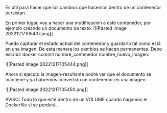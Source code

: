 Es útil para hacer que los cambios que hacemos dentro de un contenedor persistan.

En primer lugar, voy a hacer una modificación a este contenedor, por ejemplo creando un documento de texto:
![[Pasted image 20221217105437.png]]

Puedo capturar el estado actual del contenedor y guardarlo tal como está en una imagen. De esta manera los cambios se hacen permanentes. Debo escribir docker commit nombre_contenedor nombre_nuevo_imagen:

![[Pasted image 20221217105444.png]]

Ahora si ejecuto la imagen-resultante podré ver que el documento se mantiene y ya habremos convertido un contenedor en una imagen:

![[Pasted image 20221217105450.png]]

AVISO: Todo lo que esté dentro de un VOLUME cuando hagamos el Dockerfile sí se perderá.
